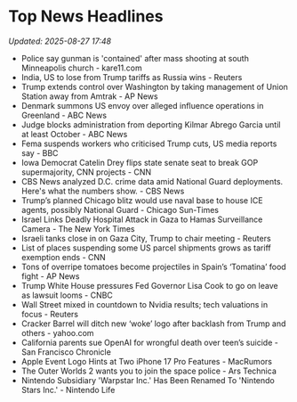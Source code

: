 # Top News Headlines

_Updated: 2025-08-27 17:48_

- Police say gunman is 'contained' after mass shooting at south Minneapolis church - kare11.com
- India, US to lose from Trump tariffs as Russia wins - Reuters
- Trump extends control over Washington by taking management of Union Station away from Amtrak - AP News
- Denmark summons US envoy over alleged influence operations in Greenland - ABC News
- Judge blocks administration from deporting Kilmar Abrego Garcia until at least October - ABC News
- Fema suspends workers who criticised Trump cuts, US media reports say - BBC
- Iowa Democrat Catelin Drey flips state senate seat to break GOP supermajority, CNN projects - CNN
- CBS News analyzed D.C. crime data amid National Guard deployments. Here's what the numbers show. - CBS News
- Trump’s planned Chicago blitz would use naval base to house ICE agents, possibly National Guard - Chicago Sun-Times
- Israel Links Deadly Hospital Attack in Gaza to Hamas Surveillance Camera - The New York Times
- Israeli tanks close in on Gaza City, Trump to chair meeting - Reuters
- List of places suspending some US parcel shipments grows as tariff exemption ends - CNN
- Tons of overripe tomatoes become projectiles in Spain’s ‘Tomatina’ food fight - AP News
- Trump White House pressures Fed Governor Lisa Cook to go on leave as lawsuit looms - CNBC
- Wall Street mixed in countdown to Nvidia results; tech valuations in focus - Reuters
- Cracker Barrel will ditch new ‘woke’ logo after backlash from Trump and others - yahoo.com
- California parents sue OpenAI for wrongful death over teen’s suicide - San Francisco Chronicle
- Apple Event Logo Hints at Two iPhone 17 Pro Features - MacRumors
- The Outer Worlds 2 wants you to join the space police - Ars Technica
- Nintendo Subsidiary 'Warpstar Inc.' Has Been Renamed To 'Nintendo Stars Inc.' - Nintendo Life